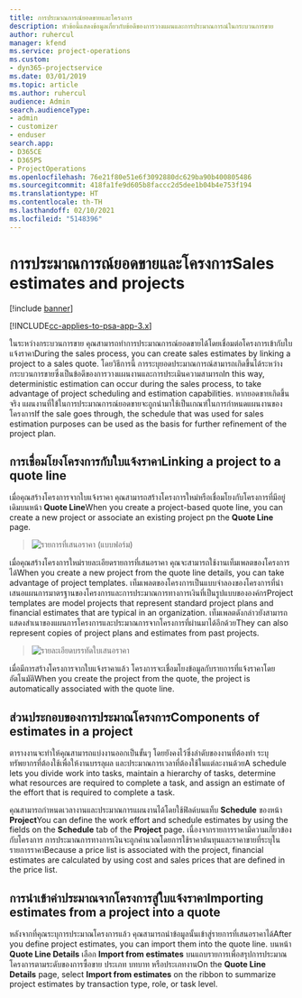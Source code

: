 ```yaml
---
title: การประมาณการณ์ยอดขายและโครงการ
description: หัวข้อนี้แสดงข้อมูลเกี่ยวกับข้อดีของการวางแผนและการประมาณการณ์ในกระบวนการขาย
author: ruhercul
manager: kfend
ms.service: project-operations
ms.custom:
- dyn365-projectservice
ms.date: 03/01/2019
ms.topic: article
ms.author: ruhercul
audience: Admin
search.audienceType:
- admin
- customizer
- enduser
search.app:
- D365CE
- D365PS
- ProjectOperations
ms.openlocfilehash: 76e21f80e51e6f3092880dc629ba90b400805486
ms.sourcegitcommit: 418fa1fe9d605b8faccc2d5dee1b04b4e753f194
ms.translationtype: HT
ms.contentlocale: th-TH
ms.lasthandoff: 02/10/2021
ms.locfileid: "5148396"
---
```

# <a name="sales-estimates-and-projects"></a><span data-ttu-id="9eebc-103">การประมาณการณ์ยอดขายและโครงการ</span><span class="sxs-lookup"><span data-stu-id="9eebc-103">Sales estimates and projects</span></span>

[!include [banner](../includes/psa-now-project-operations.md)]

[!INCLUDE[cc-applies-to-psa-app-3.x](../includes/cc-applies-to-psa-app-3x.md)]

<span data-ttu-id="9eebc-104">ในระหว่างกระบวนการขาย คุณสามารถทำการประมาณการณ์ยอดขายได้โดยเชื่อมต่อโครงการเข้ากับใบแจ้งราคา</span><span class="sxs-lookup"><span data-stu-id="9eebc-104">During the sales process, you can create sales estimates by linking a project to a sales quote.</span></span> <span data-ttu-id="9eebc-105">โดยวิธีการนี้ การระบุยอดประมาณการณ์สามารถเกิดขึ้นได้ระหว่างกระบวนการขายซึ่งเป็นข้อดีของการวางแผนงานและการประเมินความสามารถ</span><span class="sxs-lookup"><span data-stu-id="9eebc-105">In this way, deterministic estimation can occur during the sales process, to take advantage of project scheduling and estimation capabilities.</span></span> <span data-ttu-id="9eebc-106">หากยอดขายเกิดขึ้นจริง แผนงานที่ใข้ในการประมาณการณ์ยอดขายจะถูกนำมาใช้เป็นเกณฑ์ในการกำหนดแผนงานของโครงการ</span><span class="sxs-lookup"><span data-stu-id="9eebc-106">If the sale goes through, the schedule that was used for sales estimation purposes can be used as the basis for further refinement of the project plan.</span></span>

## <a name="linking-a-project-to-a-quote-line"></a><span data-ttu-id="9eebc-107">การเชื่อมโยงโครงการกับใบแจ้งราคา</span><span class="sxs-lookup"><span data-stu-id="9eebc-107">Linking a project to a quote line</span></span>

<span data-ttu-id="9eebc-108">เมื่อคุณสร้างโครงการจากใบแจ้งราคา คุณสามารถสร้างโครงการใหม่หรือเชื่อมโยงกับโครงการที่มีอยู่เดิมบนหน้า **Quote Line**</span><span class="sxs-lookup"><span data-stu-id="9eebc-108">When you create a project-based quote line, you can create a new project or associate an existing project pn the **Quote Line** page.</span></span> 

> ![รายการที่เสนอราคา (แบบฟอร์ม)](media/project-8.png)
 
<span data-ttu-id="9eebc-110">เมื่อคุณสร้างโครงการใหม่รายละเอียดรายการที่เสนอราคา คุณจะสามารถใช้งานเท็มเพลตของโครงการได้</span><span class="sxs-lookup"><span data-stu-id="9eebc-110">When you create a new project from the quote line details, you can take advantage of project templates.</span></span> <span data-ttu-id="9eebc-111">เท็มเพลตของโครงการเป็นแบบจำลองของโครงการที่นำเสนอแผนการมาตรฐานของโครงการและการประมาณการทางการเงินที่เป็นรูปแบบขององค์กร</span><span class="sxs-lookup"><span data-stu-id="9eebc-111">Project templates are model projects that represent standard project plans and financial estimates that are typical in an organization.</span></span> <span data-ttu-id="9eebc-112">เท็มเพลตดังกล่าวยังสามารถแสดงสำเนาของแผนการโครงการและประมาณการจากโครงการที่ผ่านมาได้อีกด้วย</span><span class="sxs-lookup"><span data-stu-id="9eebc-112">They can also represent copies of project plans and estimates from past projects.</span></span>

> ![รายละเอียดบรรทัดใบเสนอราคา](media/project-9.png)
  
<span data-ttu-id="9eebc-114">เมื่อมีการสร้างโครงการจากใบแจ้งราคาแล้ว โครงการจะเชื่อมโยงข้อมูลกับรายการที่แจ้งราคาโดยอัตโนมัติ</span><span class="sxs-lookup"><span data-stu-id="9eebc-114">When you create the project from the quote, the project is automatically associated with the quote line.</span></span>

## <a name="components-of-estimates-in-a-project"></a><span data-ttu-id="9eebc-115">ส่วนประกอบของการประมาณโครงการ</span><span class="sxs-lookup"><span data-stu-id="9eebc-115">Components of estimates in a project</span></span>

<span data-ttu-id="9eebc-116">ตารางงานจะทำให้คุณสามารถแบ่งงานออกเป็นขั้นๆ โดยยังคงไว้ซึ่งลำดับของงานที่ต้องทำ ระบุทรัพยากรที่ต้องใช้เพื่อให้งานบรรลุผล และประมาณการเวลาที่ต้องใช้ในแต่ละงานด้วย</span><span class="sxs-lookup"><span data-stu-id="9eebc-116">A schedule lets you divide work into tasks, maintain a hierarchy of tasks, determine what resources are required to complete a task, and assign an estimate of the effort that is required to complete a task.</span></span>

<span data-ttu-id="9eebc-117">คุณสามารถกำหนดเวลางานและประมาณการแผนงานได้โดยใช้ฟิลด์บนแท็บ **Schedule** ของหน้า **Project**</span><span class="sxs-lookup"><span data-stu-id="9eebc-117">You can define the work effort and schedule estimates by using the fields on the **Schedule** tab of the **Project** page.</span></span> <span data-ttu-id="9eebc-118">เนื่องจากรายการราคามีความเกี่ยวข้องกับโครงการ การประมาณการทางการเงินจะถูกคำนวณโดยการใช้ราคาต้นทุนและราคาขายที่ระบุในรายการราคา</span><span class="sxs-lookup"><span data-stu-id="9eebc-118">Because a price list is associated with the project, financial estimates are calculated by using cost and sales prices that are defined in the price list.</span></span>

## <a name="importing-estimates-from-a-project-into-a-quote"></a><span data-ttu-id="9eebc-119">การนำเข้าค่าประมาณจากโครงการสู่ใบแจ้งราคา</span><span class="sxs-lookup"><span data-stu-id="9eebc-119">Importing estimates from a project into a quote</span></span>

<span data-ttu-id="9eebc-120">หลังจากที่คุณระบุการประมาณโครงการแล้ว คุณสามารถนำข้อมูลนั้นเข้าสู่รายการที่เสนอราคาได้</span><span class="sxs-lookup"><span data-stu-id="9eebc-120">After you define project estimates, you can import them into the quote line.</span></span> <span data-ttu-id="9eebc-121">บนหน้า **Quote Line Details** เลือก **Import from estimates** บนแถบรายการเพื่อสรุปการประมาณโครงการตามระดับของการซื้อขาย ประเภท บทบาท หรือประเภทงาน</span><span class="sxs-lookup"><span data-stu-id="9eebc-121">On the **Quote Line Details** page, select **Import from estimates** on the ribbon to summarize project estimates by transaction type, role, or task level.</span></span>
